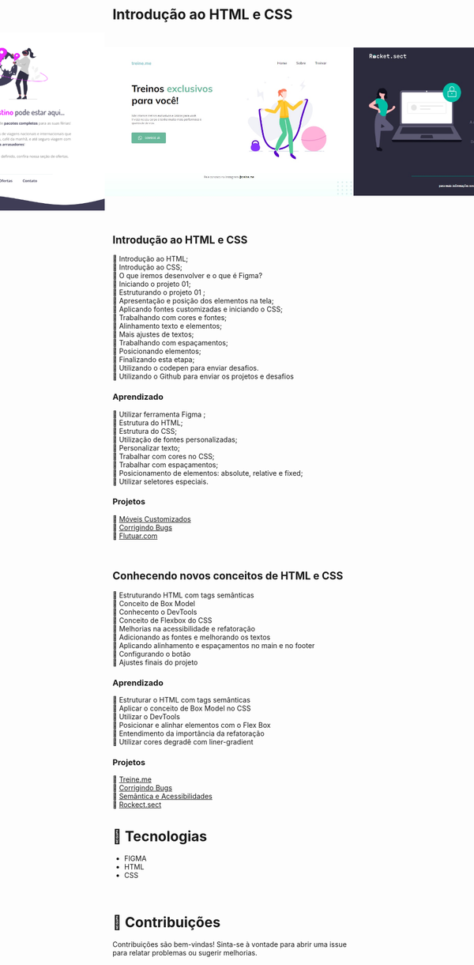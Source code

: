 # Introdução ao HTML e CSS
<div style="display: flex; justify-content: center; align-items: center;">
    <img src="./01_moveis_customizados/images/Sem título.png" alt="imagem que representa o site" style="width:400px" style="width:400px;">
    <img src="./03_flutuar/assets/flutuar_img.png" alt="imagem que representa o site Flutuar" style="width:400px;" style="height:400px;">
    <img src="./04_treine-me/assets/readme-img.jpg" alt="imagem que representa o site Treine.me" style="width:800px;" style="height:400px;">
    <img src="./07_rocket_sect/assets/readme-img.jpg" style="width:800px;" style="height:400px;">
</div>
<br>

## Introdução ao HTML e CSS
🔸 Introdução ao HTML; <br>
🔸 Introdução ao CSS; <br>
🔸 O que iremos desenvolver e o que é Figma? <br>
🔸 Iniciando o projeto 01; <br>
🔸 Estruturando o projeto 01 ;<br>
🔸 Apresentação e posição dos elementos na tela; <br>
🔸 Aplicando fontes customizadas e iniciando o CSS; <br>
🔸 Trabalhando com cores e fontes; <br>
🔸 Alinhamento texto e elementos; <br>
🔸 Mais ajustes de textos; <br>
🔸 Trabalhando com espaçamentos; <br>
🔸 Posicionando elementos; <br>
🔸 Finalizando esta etapa; <br>
🔸 Utilizando o codepen para enviar desafios.  <br>
🔸 Utilizando o Github para enviar os projetos e desafios <br>

### Aprendizado
🔹 Utilizar ferramenta Figma ;<br>
🔹 Estrutura do HTML; <br>
🔹 Estrutura do CSS; <br>
🔹 Utilização de fontes personalizadas; <br>
🔹 Personalizar texto; <br>
🔹 Trabalhar com cores no CSS; <br>
🔹 Trabalhar com espaçamentos; <br>
🔹 Posicionamento de elementos: absolute, relative e fixed; <br>
🔹 Utilizar seletores especiais. <br>

### Projetos
🚀 [Móveis Customizados](URL_do_link)<br>
🚀 [Corrigindo Bugs](URL_do_link)<br>
🚀 [Flutuar.com](URL_do_link)<br>

<br>

## Conhecendo novos conceitos de HTML e CSS
🔸  Estruturando HTML com tags semânticas<br>
🔸  Conceito de Box Model<br>
🔸  Conhecento o DevTools<br>
🔸  Conceito de Flexbox do CSS<br>
🔸  Melhorias na acessibilidade e refatoração<br>
🔸  Adicionando as fontes e melhorando os textos<br>
🔸  Aplicando alinhamento e espaçamentos no main e no footer<br>
🔸  Configurando o botão<br>
🔸  Ajustes finais do projeto<br>


### Aprendizado
🔹  Estruturar o HTML com tags semânticas<br>
🔹  Aplicar o conceito de Box Model no CSS<br>
🔹  Utilizar o DevTools<br>
🔹  Posicionar e alinhar elementos com o Flex Box<br>
🔹  Entendimento da importância da refatoração<br>
🔹  Utilizar cores degradê com liner-gradient<br>

### Projetos
🚀 [Treine.me](URL_do_link)<br>
🚀 [Corrigindo Bugs](URL_do_link)<br>
🚀 [Semântica e Acessibilidades](URL_do_link)<br>
🚀 [Rockect.sect](URL_do_link)<br>

# 🚀 Tecnologias

<ul>
    <li>FIGMA</li>
    <li>HTML</li>
    <li>CSS</li>
</ul>

<br>


# 🤝 Contribuições
 <p align="jistify">Contribuições são bem-vindas! Sinta-se à vontade para abrir uma issue para relatar problemas ou sugerir melhorias.</p>
